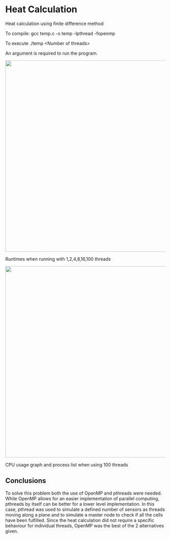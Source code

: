 
# Heat Calculation

Heat calculation using finite difference method

To compile: gcc temp.c -o temp -lpthread -fopenmp

To execute ./temp \<Number of threads\>

An argument is required to run the program.

<img src="https://github.com/abrahamdaf/parallel-programming-ITESM/blob/main/practice_3/visualResources/Execution%20time.png" width="600">

Runtimes when running with 1,2,4,8,16,100 threads

<img src="https://github.com/abrahamdaf/parallel-programming-ITESM/blob/main/practice_3/visualResources/CPU%20usage%20graph.png" width="600">

CPU usage graph and process list when using 100 threads

## Conclusions

To solve this problem both the use of OpenMP and pthreads were needed. While OpenMP allows for an easier implementation of parallel computing, pthreads by itself can be better for a lower level implementation. In this case, pthread was used to simulate a defined number of sensors as threads moving along a plane and to simulate a master node to check if all the cells have been fulfilled. Since the heat calculation did not require a specific behaviour for individual threads, OpenMP was the best of the 2 alternatives given.
